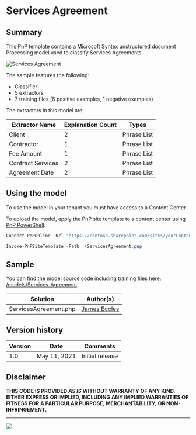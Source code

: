 # Services Agreement

## Summary

This PnP template contains a Microsoft Syntex unstructured document Processing model used to classify Services Agreements.

![Services Agreement](assets/training-file-example.png)

The sample features the following:

- Classifier
- 5 extractors
- 7 training files (6 positive examples, 1 negative examples)

The extractors in this model are:

Extractor Name|Explanation Count|Types
--------------|-----------------|-----------------
Client|2|Phrase List
Contractor|1|Phrase List
Fee Amount|1|Phrase List
Contract Services|2|Phrase List
Agreement Date|2|Phrase List

## Using the model

To use the model in your tenant you must have access to a Content Center.

To upload the model, apply the PnP site template to a content center using [PnP PowerShell](https://pnp.github.io/powershell/):

```powershell
Connect-PnPOnline -Url "https://contoso.sharepoint.com/sites/yourContentCenter"

Invoke-PnPSiteTemplate -Path .\ServicesAgreement.pnp
```

## Sample

You can find the model source code including training files here: [/models/Services-Agreement](https://github.com/pnp/syntex-samples/tree/main/models/Services-Agreement)

Solution|Author(s)
--------|---------
ServicesAgreement.pnp | [James Eccles](https://github.com/jameseccles)

## Version history

Version|Date|Comments
-------|----|--------
1.0|May 11, 2021 |Initial release

## Disclaimer

**THIS CODE IS PROVIDED *AS IS* WITHOUT WARRANTY OF ANY KIND, EITHER EXPRESS OR IMPLIED, INCLUDING ANY IMPLIED WARRANTIES OF FITNESS FOR A PARTICULAR PURPOSE, MERCHANTABILITY, OR NON-INFRINGEMENT.**

---
<img src="https://pnptelemetry.azurewebsites.net/syntex-samples/models/Services-Agreement" />
